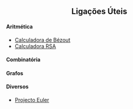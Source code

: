 
<h2 align="center"> Ligações Úteis </h2>  

#### Aritmética 
- [Calculadora de Bézout](https://www.123calculus.com/en/extended-euclidean-page-1-11-250.html)
- [Calculadora RSA](https://www.cs.drexel.edu/~jpopyack/IntroCS/HW/RSAWorksheet.html)

#### Combinatória



#### Grafos

#### Diversos
- [Projecto Euler](https://projecteuler.net/)
